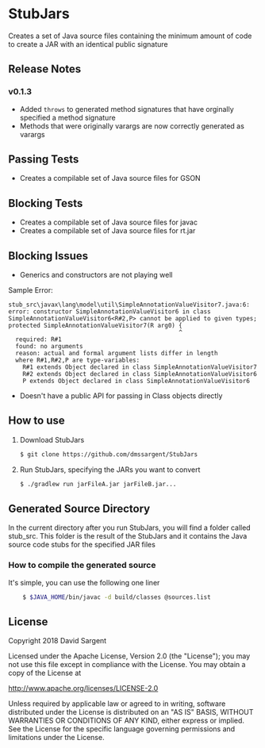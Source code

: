 # StubJars

Creates a set of Java source files containing the minimum amount of
code to create a JAR with an identical public signature

## Release Notes
### v0.1.3
 - Added `throws` to generated method signatures that have orginally specified a method signature
 - Methods that were originally varargs are now correctly generated as varargs

## Passing Tests
* Creates a compilable set of Java source files for GSON

## Blocking Tests
* Creates a compilable set of Java source files for javac
* Creates a compilable set of Java source files for rt.jar

## Blocking Issues
* Generics and constructors are not playing well

Sample Error:
```text
stub_src\javax\lang\model\util\SimpleAnnotationValueVisitor7.java:6: error: constructor SimpleAnnotationValueVisitor6 in class SimpleAnnotationValueVisitor6<R#2,P> cannot be applied to given types;
protected SimpleAnnotationValueVisitor7(R arg0) {
                                                ^
  required: R#1
  found: no arguments
  reason: actual and formal argument lists differ in length
  where R#1,R#2,P are type-variables:
    R#1 extends Object declared in class SimpleAnnotationValueVisitor7
    R#2 extends Object declared in class SimpleAnnotationValueVisitor6
    P extends Object declared in class SimpleAnnotationValueVisitor6
```

* Doesn't have a public API for passing in Class objects directly

## How to use
1. Download StubJars
    ```bash
    $ git clone https://github.com/dmssargent/StubJars
    ```
1. Run StubJars, specifying the JARs you want to convert
    ```bash
    $ ./gradlew run jarFileA.jar jarFileB.jar...
    ```
    
## Generated Source Directory
In the current directory after you run StubJars, you will find a folder
called stub_src. This folder is the result of the StubJars and it 
contains the Java source code stubs for the specified JAR files

### How to compile the generated source
It's simple, you can use the following one liner
```bash
    $ $JAVA_HOME/bin/javac -d build/classes @sources.list
```

## License
Copyright 2018 David Sargent

Licensed under the Apache License, Version 2.0 (the "License");
you may not use this file except in compliance with the License.
You may obtain a copy of the License at

 http://www.apache.org/licenses/LICENSE-2.0

Unless required by applicable law or agreed to in writing, software
distributed under the License is distributed on an "AS IS" BASIS,
WITHOUT WARRANTIES OR CONDITIONS OF ANY KIND, either express or implied.
See the License for the specific language governing permissions and
limitations under the License.